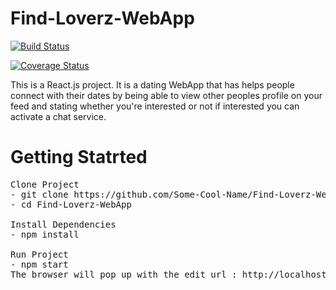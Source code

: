 # Find-Loverz-WebApp
[![Build Status](https://www.travis-ci.com/Some-Cool-Name/Find-Loverz-WebApp.svg?branch=master)](https://www.travis-ci.com/Some-Cool-Name/Find-Loverz-WebApp)

[![Coverage Status](https://coveralls.io/repos/github/Some-Cool-Name/Find-Loverz-WebApp/badge.svg?branch=master)](https://coveralls.io/github/Some-Cool-Name/Find-Loverz-WebApp?branch=master)

This is a React.js project. 
It is a dating WebApp that has helps people connect with their dates by being able to view other peoples profile on your feed and stating whether you're interested or not if interested you can activate a chat service.

# Getting Statrted
<pre>
Clone Project
- git clone https://github.com/Some-Cool-Name/Find-Loverz-WebApp.git
- cd Find-Loverz-WebApp

Install Dependencies
- npm install

Run Project
- npm start
The browser will pop up with the edit url : http://localhost:3000
</pre>
